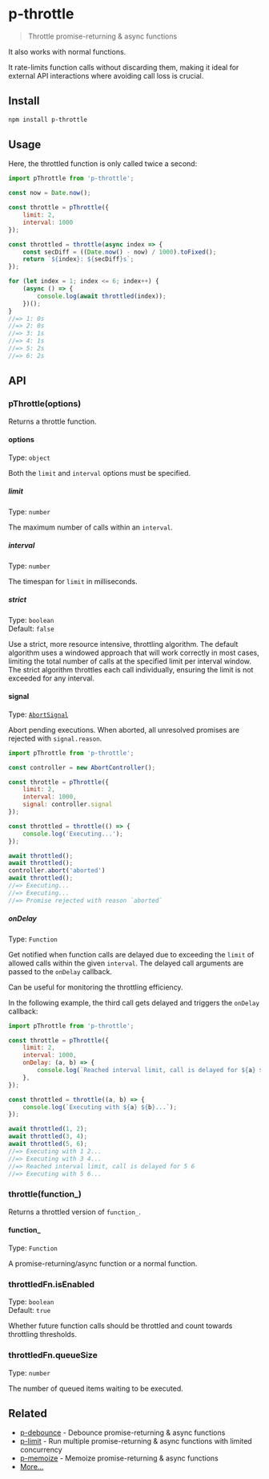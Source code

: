 # p-throttle

> Throttle promise-returning & async functions

It also works with normal functions.

It rate-limits function calls without discarding them, making it ideal for external API interactions where avoiding call loss is crucial.

## Install

```sh
npm install p-throttle
```

## Usage

Here, the throttled function is only called twice a second:

```js
import pThrottle from 'p-throttle';

const now = Date.now();

const throttle = pThrottle({
	limit: 2,
	interval: 1000
});

const throttled = throttle(async index => {
	const secDiff = ((Date.now() - now) / 1000).toFixed();
	return `${index}: ${secDiff}s`;
});

for (let index = 1; index <= 6; index++) {
	(async () => {
		console.log(await throttled(index));
	})();
}
//=> 1: 0s
//=> 2: 0s
//=> 3: 1s
//=> 4: 1s
//=> 5: 2s
//=> 6: 2s
```

## API

### pThrottle(options)

Returns a throttle function.

#### options

Type: `object`

Both the `limit` and `interval` options must be specified.

##### limit

Type: `number`

The maximum number of calls within an `interval`.

##### interval

Type: `number`

The timespan for `limit` in milliseconds.

##### strict

Type: `boolean`\
Default: `false`

Use a strict, more resource intensive, throttling algorithm. The default algorithm uses a windowed approach that will work correctly in most cases, limiting the total number of calls at the specified limit per interval window. The strict algorithm throttles each call individually, ensuring the limit is not exceeded for any interval.

#### signal

Type: [`AbortSignal`](https://developer.mozilla.org/en-US/docs/Web/API/AbortSignal)

Abort pending executions. When aborted, all unresolved promises are rejected with `signal.reason`.

```js
import pThrottle from 'p-throttle';

const controller = new AbortController();

const throttle = pThrottle({
	limit: 2,
	interval: 1000,
	signal: controller.signal
});

const throttled = throttle(() => {
	console.log('Executing...');
});

await throttled();
await throttled();
controller.abort('aborted')
await throttled();
//=> Executing...
//=> Executing...
//=> Promise rejected with reason `aborted`
```

##### onDelay

Type: `Function`

Get notified when function calls are delayed due to exceeding the `limit` of allowed calls within the given `interval`. The delayed call arguments are passed to the `onDelay` callback.

Can be useful for monitoring the throttling efficiency.

In the following example, the third call gets delayed and triggers the `onDelay` callback:

```js
import pThrottle from 'p-throttle';

const throttle = pThrottle({
	limit: 2,
	interval: 1000,
	onDelay: (a, b) => {
		console.log(`Reached interval limit, call is delayed for ${a} ${b}`);
	},
});

const throttled = throttle((a, b) => {
	console.log(`Executing with ${a} ${b}...`);
});

await throttled(1, 2);
await throttled(3, 4);
await throttled(5, 6);
//=> Executing with 1 2...
//=> Executing with 3 4...
//=> Reached interval limit, call is delayed for 5 6
//=> Executing with 5 6...
```

### throttle(function_)

Returns a throttled version of `function_`.

#### function_

Type: `Function`

A promise-returning/async function or a normal function.

### throttledFn.isEnabled

Type: `boolean`\
Default: `true`

Whether future function calls should be throttled and count towards throttling thresholds.

### throttledFn.queueSize

Type: `number`

The number of queued items waiting to be executed.

## Related

- [p-debounce](https://github.com/sindresorhus/p-debounce) - Debounce promise-returning & async functions
- [p-limit](https://github.com/sindresorhus/p-limit) - Run multiple promise-returning & async functions with limited concurrency
- [p-memoize](https://github.com/sindresorhus/p-memoize) - Memoize promise-returning & async functions
- [More…](https://github.com/sindresorhus/promise-fun)
